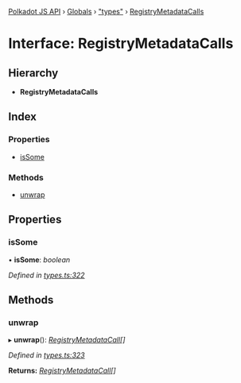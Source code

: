 [Polkadot JS API](../README.md) › [Globals](../globals.md) › ["types"](../modules/_types_.md) › [RegistryMetadataCalls](_types_.registrymetadatacalls.md)

# Interface: RegistryMetadataCalls

## Hierarchy

* **RegistryMetadataCalls**

## Index

### Properties

* [isSome](_types_.registrymetadatacalls.md#issome)

### Methods

* [unwrap](_types_.registrymetadatacalls.md#unwrap)

## Properties

###  isSome

• **isSome**: *boolean*

*Defined in [types.ts:322](https://github.com/polkadot-js/api/blob/7f39c573ce/packages/types/src/types.ts#L322)*

## Methods

###  unwrap

▸ **unwrap**(): *[RegistryMetadataCall](_types_.registrymetadatacall.md)[]*

*Defined in [types.ts:323](https://github.com/polkadot-js/api/blob/7f39c573ce/packages/types/src/types.ts#L323)*

**Returns:** *[RegistryMetadataCall](_types_.registrymetadatacall.md)[]*
